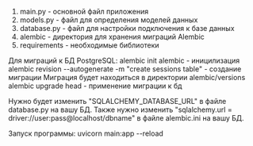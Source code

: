 1. main.py - основной файл приложения
2. models.py - файл для определения моделей данных
3. database.py - файл для настройки подключения к базе данных
4. alembic - директория для хранения миграций Alembic
5. requirements - необходимые библиотеки

Для миграций к БД PostgreSQL:
alembic init alembic - иницилизация
alembic revision --autogenerate -m "create sessions table" - создание миграции
Миграция будет находиться в директории alembic/versions
alembic upgrade head - применение миграции к бд

Нужно будет изменить "SQLALCHEMY_DATABASE_URL" в файле database.py на вашу БД.
Также нужно изменить "sqlalchemy.url = driver://user:pass@localhost/dbname" в файле alembic.ini на вашу БД.

Запуск программы:
uvicorn main:app --reload
